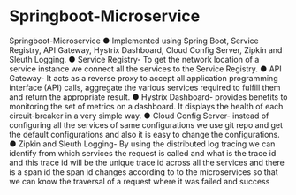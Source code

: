 # Springboot-Microservice
Springboot-Microservice
●	Implemented using Spring Boot, Service Registry, API Gateway, Hystrix Dashboard, Cloud Config Server, Zipkin and Sleuth Logging.
●	 Service Registry- To get the network location of a service instance we connect all the services to the Service Registry.
●	API Gateway- It acts as a reverse proxy to accept all application programming interface (API) calls, aggregate the various services required to fulfill them and return the appropriate result.
●	Hystrix Dashboard- provides benefits to monitoring the set of metrics on a dashboard. It displays the health of each circuit-breaker in a very simple way.
●	Cloud Config Server-   instead of configuring all the services of same configurations we use git repo and get the default configurations and also it is easy to change the configurations.
●	Zipkin and Sleuth Logging- By using the distributed log tracing we can identify from which services the request is called and what is the trace id and this trace id will be the unique trace id across all the services and there is a span id  the span id changes according to to the microservices so that we can know the traversal of a request where it was failed and success
